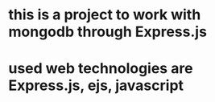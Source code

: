 # this is a project to work with mongodb through Express.js
# used web technologies are Express.js, ejs, javascript